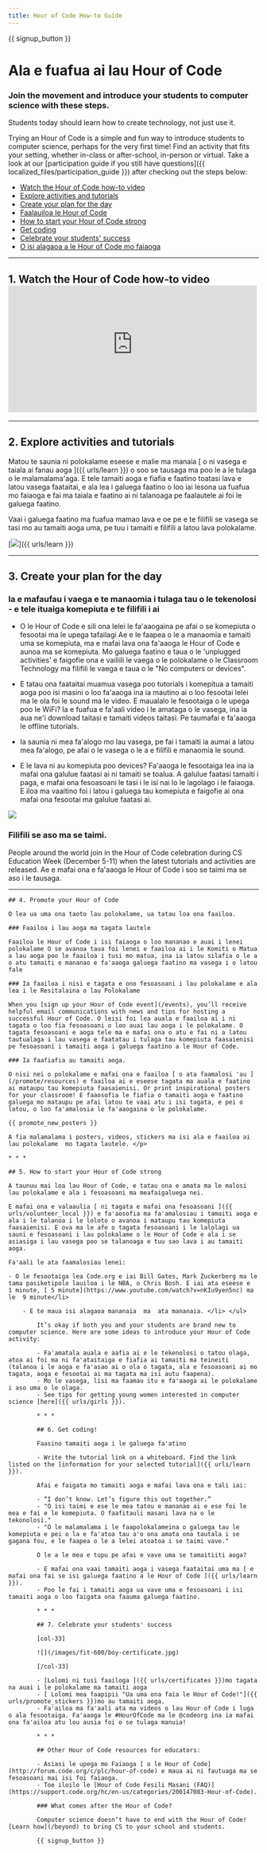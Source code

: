 ```yaml
---
title: Hour of Code How-to Guide
---
```


{{ signup_button }}

# Ala e fuafua ai lau Hour of Code

### Join the movement and introduce your students to computer science with these steps.

Students today should learn how to create technology, not just use it.

Trying an Hour of Code is a simple and fun way to introduce students to computer science, perhaps for the very first time! Find an activity that fits your setting, whether in-class or after-school, in-person or virtual. Take a look at our [participation guide if you still have questions]({{ localized_files/participation_guide }}) after checking out the steps below:

- [Watch the Hour of Code how-to video](#how-to-video)
- [Explore activities and tutorials](#explore-activities)
- [Create your plan for the day](#create-your-plan)
- [Faalauiloa le Hour of Code](#promote-your-hour)
- [How to start your Hour of Code strong](#how-to-start)
- [Get coding](#code)
- [Celebrate your students' success](#celebrate)
- [O isi alagaoa a le Hour of Code mo faiaoga](#other-resources)

* * *

<a id="how-to-video"></a>

## 1. Watch the Hour of Code how-to video <iframe width="500" height="255" src="https://www.youtube-nocookie.com/embed/SrnvvWDm73k" frameborder="0" allowfullscreen></iframe> 

* * *

<a id="explore-activities"></a>

## 2. Explore activities and tutorials

Matou te saunia ni polokalame eseese e malie ma manaia [ o ni vasega e taiala ai fanau aoga ]({{ urls/learn }}) o soo se tausaga ma poo le a le tulaga o le malamalama'aga. E tele tamaiti aoga e fiafia e faatino toatasi lava e latou vasega faataitai, e ala lea i galuega faatino o loo iai lesona ua fuafua mo faiaoga e fai ma taiala e faatino ai ni talanoaga pe faalautele ai foi le galuega faatino. 

Vaai i galuega faatino ma fuafua mamao lava e oe pe e te filifili se vasega se tasi mo au tamaiti aoga uma, pe tuu i tamaiti e filifili a latou lava polokalame. 

[![](/images/tutorials.png)]({{ urls/learn }})

* * *

<a id="create-your-plan"></a>

## 3. Create your plan for the day

### Ia e mafaufau i vaega e te manaomia i tulaga tau o le tekenolosi - e tele ituaiga komepiuta e te filifili i ai

- O le Hour of Code e sili ona lelei le fa'aaogaina pe afai o se komepiuta o fesootai ma le upega tafailagi Ae e le faapea o le a manaomia e tamaiti uma se komepiuta, ma e mafai lava ona fa'aaoga le Hour of Code e aunoa ma se komepiuta. Mo galuega faatino e taua o le 'unplugged activities' e faigofie ona e vailiili le vaega o le polokalame o le Classroom Technology ma filifili le vaega e taua o le "No computers or devices". 
- E tatau ona faataitai muamua vasega poo tutorials i komepitua a tamaiti aoga poo isi masini o loo fa'aaoga ina ia mautino ai o loo fesootai lelei ma le ola foi le sound ma le video. E maualalo le fesootaiga o le upega poo le WiFi? Ia e fuafua e fa'aali video i le amataga o le vasega, ina ia aua ne'i download taitasi e tamaiti videos taitasi. Pe taumafai e fa'aaoga le offline tutorials. 
- Ia saunia ni mea fa'alogo mo lau vasega, pe fai i tamaiti ia aumai a latou mea fa'alogo, pe afai o le vasega o le a e filifili e manaomia le sound. 
- E le lava ni au komepiuta poo devices? Fa'aaoga le fesootaiga lea  ina ia mafai ona galulue faatasi ai ni tamaiti se toalua. A galulue faatasi tamaiti i paga, e mafai ona fesoasoani le tasi i le isi nai lo le lagolago i le faiaoga. E iloa ma vaaitino foi i latou i galuega tau komepiuta e faigofie ai ona mafai ona fesootai ma galulue faatasi ai. </li> </ul> 
    
    <img src="/images/fit-600/group_ipad.jpg" />
    
    ### Filifili se aso ma se taimi. 
    
    People around the world join in the Hour of Code celebration during CS Education Week (December 5-11) when the latest tutorials and activities are released. Ae e mafai ona e fa'aaoga le Hour of Code i soo se taimi ma se aso i le tausaga. 
    
    * * *
    
    

<a id="promote-your-hour"></a>

    
    ## 4. Promote your Hour of Code
    
    O lea ua uma ona taoto lau polokalame, ua tatau loa ona faailoa. 
    
    ### Faailoa i lau aoga ma tagata lautele
    
    Faailoa le Hour of Code i isi faiaoga o loo mananao e auai i lenei polokalame O se avanoa taua foi lenei e faailoa ai i le Komiti o Matua a lau aoga poo le faailoa i tusi mo matua, ina ia latou silafia o le a o atu tamaiti e mananao e fa'aaoga galuega faatino ma vasega i o latou fale
    
    ### Ia faailoa i nisi e tagata e ono fesoasoani i lau polokalame e ala lea i le Resitalaina o lau Polokalame
    
    When you [sign up your Hour of Code event](/events), you’ll receive helpful email communications with news and tips for hosting a successful Hour of Code. O leisi foi lea auala e faailoa ai i ni tagata o loo fia fesoasoani o loo auai lau aoga i le polokalame. O tagata fesoasoani e aoga tele ma e mafai ona o atu e fai ni a latou tautualaga i lau vasega e faatatau i tulaga tau komepiuta faasaienisi pe fesoasoani i tamaiti aoga i galuega faatino a le Hour of Code. 
    
    ### Ia faafiafia au tamaiti aoga. 
    
    O nisi nei o polokalame e mafai ona e faailoa [ o ata faamalosi 'au ](/promote/resources) e faailoa ai e eseese tagata ma auala e faatino ai mataupu tau komepiuta faasaienisi. Or print inspirational posters for your classroom! E faaosofia le fiafia o tamaiti aoga e faatino galuega mo mataupu pe afai latou te vaai atu i isi tagata, e pei o latou, o loo fa'amalosia le fa'aaogaina o le polokalame. 
    
    {{ promote_new_posters }}
    
    A fia malamalama i posters, videos, stickers ma isi ala e faailoa ai lau polokalame  mo tagata lautele. </p> 
    
    * * *
    
    

<a id="how-to-start"></a>

    
    ## 5. How to start your Hour of Code strong
    
    A taunuu mai loa lau Hour of Code, e tatau ona e amata ma le malosi lau polokalame e ala i fesoasoani ma meafaigaluega nei. 
    
    E mafai ona e valaaulia [ ni tagata e mafai ona fesoasoani ]({{ urls/volunteer_local }}) e fa'aosofia ma fa'amalosiau i tamaiti aoga e ala i le talanoa i le loloto o avanoa i mataupu tau komepiuta faasaienisi. E ova ma le afe o tagata fesoasoani i le lalolagi ua sauni e fesoasoani i lau polokalame o le Hour of Code e ala i se asiasiga i lau vasega poo se talanoaga e tuu sao lava i au tamaiti aoga. 
    
    Fa'aali le ata faamalosiau lenei: 
    
    - O le fesootaiga lea Code.org e iai Bill Gates, Mark Zuckerberg ma le tama pasiketipolo lauiloa i le NBA, o Chris Bosh. E iai ata eseese e  1 minute, [ 5 minute](https://www.youtube.com/watch?v=nKIu9yen5nc) ma le  9 minute</li> 
        
        - E te maua isi alagaoa mananaia  ma  ata mananaia. </li> </ul> 
            
            It’s okay if both you and your students are brand new to computer science. Here are some ideas to introduce your Hour of Code activity:
            
            - Fa'amatala auala e aafia ai e le tekenolosi o tatou olaga, atoa ai foi ma ni fa'ataitaiga e fiafia ai tamaiti ma teineiti (talanoa i le aoga e fa'asao ai o ola o tagata, ala e fesoasoani ai mo tagata, aoga e fesootai ai ma tagata ma isi autu faapena). 
            - Mo le vasega, lisi ma faamau itu e fa'aaoga ai le polokalame i aso uma o le olaga. 
            - See tips for getting young women interested in computer science [here]({{ urls/girls }}).
            
            * * *
            
            

<a id="code"></a>

            
            ## 6. Get coding!
            
            Faasino tamaiti aoga i le galuega fa'atino 
            
            - Write the tutorial link on a whiteboard. Find the link listed on the [information for your selected tutorial]({{ urls/learn }}).
            
            Afai e faigata mo tamaiti aoga e mafai lava ona e tali iai:
            
            - “I don’t know. Let’s figure this out together.”
            - "O isi taimi e ese le mea tatou e mananao ai e ese foi le mea e fai e le komepiuta. O faafitauli masani lava na o le tekonolosi."
            - "O le malamalama i le faapolokalameina o galuega tau le komepiuta e pei o la e fa'atoa tau a'o ona amata ona tautala i se gagana fou, e le faapea o le a lelei atoatoa i se taimi vave."
            
            O le a le mea e tupu pe afai e vave uma se tamaitiiti aoga? 
            
            - E mafai ona vaai tamaiti aoga i vasega faataitai uma ma [ e mafai ona fai se isi galuega faatino a le Hour of Code ]({{ urls/learn }}).
            - Poo le fai i tamaiti aoga ua vave uma e fesoasoani i isi tamaiti aoga o loo faigata ona faauma galuega faatino. 
            
            * * *
            
            

<a id="celebrate"></a>

            
            ## 7. Celebrate your students' success
            
            [col-33]
            
            ![](/images/fit-600/boy-certificate.jpg)
            
            [/col-33]
            
            - [Lolomi ni tusi faailoga ]({{ urls/certificates }})mo tagata na auai i le polokalame ma tamaiti aoga
            - [ Lolomi mea faapipii "Ua uma ona faia le Hour of Code!"]({{ urls/promote_stickers }})mo au tamaiti aoga. 
            - Fa'ailoa ma fa'aali ata ma videos o lau Hour of Code i luga o ala fesootaiga. Fa'aaoga le #HourOfCode ma le @codeorg ina ia mafai ona fa'ailoa atu lou ausia foi o se tulaga manuia!
            
            * * *
            
            

<a id="other-resources"></a>

            
            ## Other Hour of Code resources for educators:
            
            - Asiasi le upega mo Faiaoga [ o le Hour of Code](http://forum.code.org/c/plc/hour-of-code) e maua ai ni fautuaga ma se fesoasoani mai isi foi faiaoga. 
            - Toe iloilo le [Hour of Code Fesili Masani (FAQ)](https://support.code.org/hc/en-us/categories/200147083-Hour-of-Code).
            
            ### What comes after the Hour of Code?
            
            Computer science doesn’t have to end with the Hour of Code! [Learn how](/beyond) to bring CS to your school and students.
            
            {{ signup_button }}
